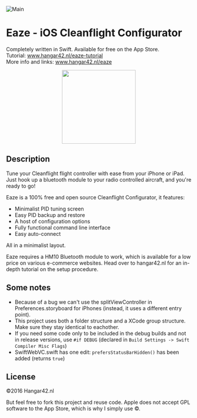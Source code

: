 ![Main](http://i2.wp.com/www.hangar42.nl/wp-content/uploads/2016/07/Eaze-TwoPhones-big.jpg?resize=788%2C610)
# Eaze - iOS Cleanflight Configurator

Completely written in Swift. Available for free on the App Store. <br>
Tutorial: www.hangar42.nl/eaze-tutorial <br>
More info and links: www.hangar42.nl/eaze <br>

<center><a href="https://itunes.apple.com/us/app/eaze-cleanflight-configurator/id1130855585?ls=1&mt=8"><img src="http://i2.wp.com/www.hangar42.nl/wp-content/uploads/2016/07/Download_on_the_App_Store_Badge.png?resize=300%2C89" width="200"></a></center>


## Description

Tune your Cleanflight flight controller with ease from your iPhone or iPad. Just hook up a bluetooth module to your radio controlled aircraft, and you're ready to go!

Eaze is a 100% free and open source Cleanflight Configurator, it features:

- Minimalist PID tuning screen
- Easy PID backup and restore
- A host of configuration options
- Fully functional command line interface
- Easy auto-connect

All in a minimalist layout.

Eaze requires a HM10 Bluetooth module to work, which is available for a low price on various e-commerce websites. Head over to hangar42.nl for an in-depth tutorial on the setup procedure.


## Some notes

- Because of a bug we can't use the splitViewController in Preferences.storyboard for iPhones (instead, it uses a different entry point).
- This project uses both a folder structure and a XCode group structure. Make sure they stay identical to eachother.
- If you need some code only to be included in the debug builds and not in release versions, use `#if DEBUG` (declared in `Build Settings -> Swift Compiler Misc Flags`)
- SwiftWebVC.swift has one edit: `prefersStatusBarHidden()` has been added (returns `true`)


## License

©2016 Hangar42.nl

But feel free to fork this project and reuse code. Apple does not accept GPL software to the App Store, which is why I simply use ©.

